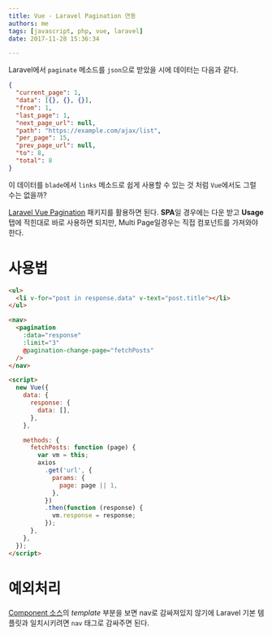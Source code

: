 ```yaml
---
title: Vue - Laravel Pagination 연동
authors: me
tags: [javascript, php, vue, laravel]
date: 2017-11-28 15:36:34

---
```


Laravel에서 `paginate` 메소드를 `json`으로 받았을 시에 데이터는 다음과 같다.

```json response
{
  "current_page": 1,
  "data": [{}, {}, {}],
  "from": 1,
  "last_page": 1,
  "next_page_url": null,
  "path": "https://example.com/ajax/list",
  "per_page": 15,
  "prev_page_url": null,
  "to": 8,
  "total": 8
}
```

이 데이터를 `blade`에서 `links` 메소드로 쉽게 사용할 수 있는 것 처럼 `Vue`에서도 그럴 수는 없을까?

[Laravel Vue Pagination](https://github.com/gilbitron/laravel-vue-pagination) 패키지를 활용하면 된다.
**SPA**일 경우에는 다운 받고 **Usage** 탭에 적힌대로 바로 사용하면 되지만, Multi Page일경우는 직접 컴포넌트를 가져와야한다.

# 사용법

```html
<ul>
  <li v-for="post in response.data" v-text="post.title"></li>
</ul>

<nav>
  <pagination
    :data="response"
    :limit="3"
    @pagination-change-page="fetchPosts"
  />
</nav>

<script>
  new Vue({
    data: {
      response: {
        data: [],
      },
    },

    methods: {
      fetchPosts: function (page) {
        var vm = this;
        axios
          .get('url', {
            params: {
              page: page || 1,
            },
          })
          .then(function (response) {
            vm.response = response;
          });
      },
    },
  });
</script>
```

# 예외처리

[Component 소스](https://github.com/gilbitron/laravel-vue-pagination/blob/master/src/laravel-vue-pagination.js#L25)의 _template_ 부분을 보면 nav로 감싸져있지 않기에 Laravel 기본 템플릿과 일치시키려면 `nav` 태그로 감싸주면 된다.
